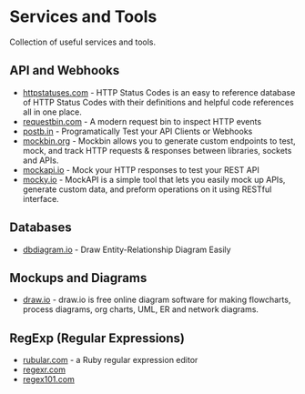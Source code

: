 # Services and Tools

Collection of useful services and tools.

## API and Webhooks

* [httpstatuses.com](https://httpstatuses.com) - HTTP Status Codes is an easy to reference database of HTTP Status Codes with their definitions and helpful code references all in one place.
* [requestbin.com](https://requestbin.com) - A modern request bin to inspect HTTP events
* [postb.in](https://postb.in) - Programatically Test your API Clients or Webhooks
* [mockbin.org](https://mockbin.org) - Mockbin allows you to generate custom endpoints to test, mock, and track HTTP requests & responses between libraries, sockets and APIs.
* [mockapi.io](https://www.mockapi.io) - Mock your HTTP responses to test your REST API
* [mocky.io](https://www.mocky.io) - MockAPI is a simple tool that lets you easily mock up APIs, generate custom data, and preform operations on it using RESTful interface.

## Databases

* [dbdiagram.io](https://dbdiagram.io) - Draw Entity-Relationship Diagram Easily

## Mockups and Diagrams

* [draw.io](https://www.draw.io) - draw.io is free online diagram software for making flowcharts, process diagrams, org charts, UML, ER and network diagrams.

## RegExp (Regular Expressions)

* [rubular.com](https://rubular.com) - a Ruby regular expression editor
* [regexr.com](https://regexr.com)
* [regex101.com](https://regex101.com)
